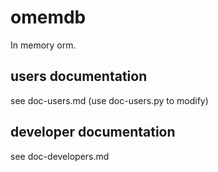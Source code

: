 # omemdb

In memory orm.

## users documentation

see doc-users.md (use doc-users.py to modify)

## developer documentation

see doc-developers.md
